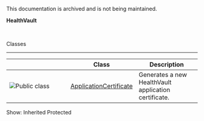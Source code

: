 This documentation is archived and is not being maintained.

**HealthVault**

<span></span>
 

<span class="LW_CollapsibleArea_TitleAhref"><span class="cl_CollapsibleArea_expanding LW_CollapsibleArea_Img"></span><span class="LW_CollapsibleArea_Title">Classes</span></span>
<a href="healthvault-xml-api-reference.md" class="LW_CollapsibleArea_Anchor_Img" title="Right-click to copy and share the link for this section"></a>

------------------------------------------------------------------------

<span id="classToggle"></span>
<table>
<colgroup>
<col width="33%" />
<col width="33%" />
<col width="33%" />
</colgroup>
<thead>
<tr class="header">
<th> </th>
<th>Class</th>
<th>Description</th>
</tr>
</thead>
<tbody>
<tr class="odd">
<td><img src="images/https://i-msdn.sec.s-msft.com/areas/global/content/clear.gif" title="Public class" alt="Public class" id="pubclass" class="cl_IC29808" /></td>
<td><a href="healthvault-xml-api-reference.md">ApplicationCertificate</a></td>
<td><div class="summary">
Generates a new HealthVault application certificate.
</div></td>
</tr>
</tbody>
</table>

<span>Show:</span> Inherited Protected
